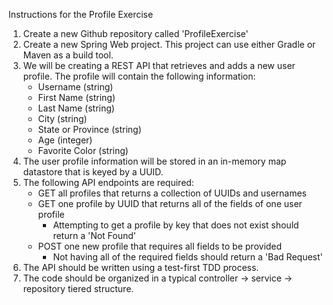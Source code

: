 Instructions for the Profile Exercise

1. Create a new Github repository called 'ProfileExercise'
2. Create a new Spring Web project.  This project can use either Gradle or Maven as a build tool.
3. We will be creating a REST API that retrieves and adds a new user profile.  The profile will contain the following information:
   * Username (string)
   * First Name (string)
   * Last Name (string)
   * City (string)
   * State or Province (string)
   * Age (integer)
   * Favorite Color (string)
4. The user profile information will be stored in an in-memory map datastore that is keyed by a UUID.
5. The following API endpoints are required:
   * GET all profiles that returns a collection of UUIDs and usernames
   * GET one profile by UUID that returns all of the fields of one user profile
     * Attempting to get a profile by key that does not exist should return a 'Not Found'
   * POST one new profile that requires all fields to be provided
     * Not having all of the required fields should return a 'Bad Request'
6. The API should be written using a test-first TDD process.
7. The code should be organized in a typical controller -> service -> repository tiered structure.